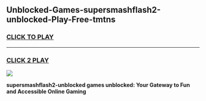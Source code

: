 
## Unblocked-Games-supersmashflash2-unblocked-Play-Free-tmtns
<h3>
<a href="https://premium76.site?title=supersmashflash2-unblocked&ref=21A">CLICK TO PLAY</a></h3>
<hr>

<h3>
<a href="https://premium76.site?title=supersmashflash2-unblocked&ref=21A">CLICK 2 PLAY</a>
  
</h3>

<a href="https://premium76.site?title=supersmashflash2-unblocked&ref=21A"><img src="https://clearcache.store/games.png"></a>


**supersmashflash2-unblocked games unblocked: Your Gateway to Fun and Accessible Online Gaming**

